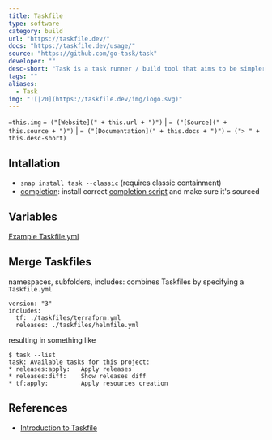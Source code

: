 ```yaml
---
title: Taskfile
type: software
category: build
url: "https://taskfile.dev/"
docs: "https://taskfile.dev/usage/"
source: "https://github.com/go-task/task"
developer: ""
desc-short: "Task is a task runner / build tool that aims to be simpler and easier to use than, for example, [GNU Make](https://www.gnu.org/software/make/).\nSince it's written in [Go](https://go.dev/), Task is just a single binary and has no other dependencies, which means you don't need to mess with any complicated install setups just to use a build tool.\nOnce [installed](https://taskfile.dev/installation/), you just need to describe your build tasks using a simple [YAML](http://yaml.org/) schema in a file called `Taskfile.yml`.\n"
tags: ""
aliases:
  - Task
img: "![|20](https://taskfile.dev/img/logo.svg)"
---
```

`=this.img` `= ("[Website](" + this.url + ")")` |  `= ("[Source](" + this.source + ")")` | `= ("[Documentation](" + this.docs + ")")`
`= ("> " + this.desc-short)`
## Intallation
- `snap install task --classic` (requires classic containment)
- [completion](https://taskfile.dev/installation/#setup-completions): install correct [completion script](https://github.com/go-task/task/tree/master/completion) and make sure it's sourced

## Variables
  [Example Taskfile.yml](file://rsc/bash/Taskfile.yml)
  
## Merge Taskfiles
namespaces, subfolders, includes: combines Taskfiles by specifying a `Taskfile.yml`
  ```
  version: "3"
  includes:
    tf: ./taskfiles/terraform.yml
    releases: ./taskfiles/helmfile.yml
  ```
  resulting in something like
  ```
  $ task --list
  task: Available tasks for this project:
  * releases:apply:   Apply releases
  * releases:diff:    Show releases diff
  * tf:apply:         Apply resources creation
  ```


## References
  - [Introduction to Taskfile](https://dev.to/stack-labs/introduction-to-taskfile-a-makefile-alternative-h92)